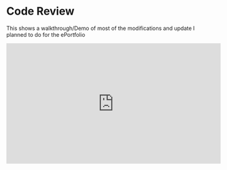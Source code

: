 # Code Review

This shows a walkthrough/Demo of most of the modifications and update I planned to do for the ePortfolio

<!-- <iframe src="https://www.youtube.com/watch?v=Bj-fI21LzqM" width="640" height="480"></iframe> -->

<iframe width="560" height="315" src="https://www.youtube.com/embed/Bj-fI21LzqM" title="YouTube video player" frameborder="0" allow="accelerometer; autoplay; clipboard-write; encrypted-media; gyroscope; picture-in-picture" allowfullscreen></iframe>